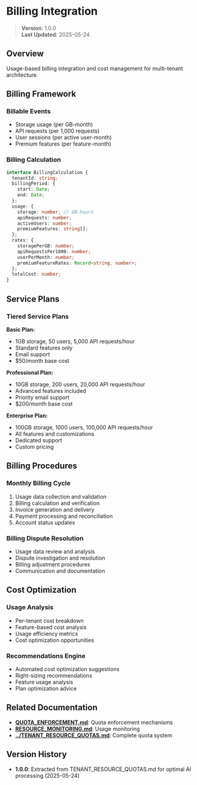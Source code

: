
# Billing Integration

> **Version**: 1.0.0  
> **Last Updated**: 2025-05-24

## Overview

Usage-based billing integration and cost management for multi-tenant architecture.

## Billing Framework

### Billable Events
- Storage usage (per GB-month)
- API requests (per 1,000 requests)
- User sessions (per active user-month)
- Premium features (per feature-month)

### Billing Calculation
```typescript
interface BillingCalculation {
  tenantId: string;
  billingPeriod: {
    start: Date;
    end: Date;
  };
  usage: {
    storage: number; // GB-hours
    apiRequests: number;
    activeUsers: number;
    premiumFeatures: string[];
  };
  rates: {
    storagePerGB: number;
    apiRequestsPer1000: number;
    userPerMonth: number;
    premiumFeatureRates: Record<string, number>;
  };
  totalCost: number;
}
```

## Service Plans

### Tiered Service Plans

**Basic Plan:**
- 1GB storage, 50 users, 5,000 API requests/hour
- Standard features only
- Email support
- $50/month base cost

**Professional Plan:**
- 10GB storage, 200 users, 20,000 API requests/hour
- Advanced features included
- Priority email support
- $200/month base cost

**Enterprise Plan:**
- 100GB storage, 1000 users, 100,000 API requests/hour
- All features and customizations
- Dedicated support
- Custom pricing

## Billing Procedures

### Monthly Billing Cycle
1. Usage data collection and validation
2. Billing calculation and verification
3. Invoice generation and delivery
4. Payment processing and reconciliation
5. Account status updates

### Billing Dispute Resolution
- Usage data review and analysis
- Dispute investigation and resolution
- Billing adjustment procedures
- Communication and documentation

## Cost Optimization

### Usage Analysis
- Per-tenant cost breakdown
- Feature-based cost analysis
- Usage efficiency metrics
- Cost optimization opportunities

### Recommendations Engine
- Automated cost optimization suggestions
- Right-sizing recommendations
- Feature usage analysis
- Plan optimization advice

## Related Documentation

- **[QUOTA_ENFORCEMENT.md](QUOTA_ENFORCEMENT.md)**: Quota enforcement mechanisms
- **[RESOURCE_MONITORING.md](RESOURCE_MONITORING.md)**: Usage monitoring
- **[../TENANT_RESOURCE_QUOTAS.md](../TENANT_RESOURCE_QUOTAS.md)**: Complete quota system

## Version History

- **1.0.0**: Extracted from TENANT_RESOURCE_QUOTAS.md for optimal AI processing (2025-05-24)
